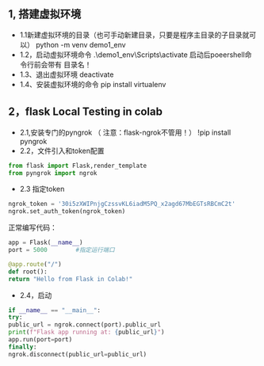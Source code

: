 ## 1, 搭建虚拟环境

* 1.1新建虚拟环境的目录（也可手动新建目录，只要是程序主目录的子目录就可以）   python -m venv demo1_env
* 1.2，启动虚拟环境命令       .\demo1_env\Scripts\activate
  启动后poeershell命令行前会带有 目录名！
* 1.3、退出虚拟环境   deactivate
* 1.4、安装虚拟环境的命令  pip install virtualenv

## 2，flask Local Testing in colab

* 2.1,安装专门的pyngrok   （ 注意：flask-ngrok不管用！）
  !pip install pyngrok
* 2.2，文件引入和token配置

```python
from flask import Flask,render_template
from pyngrok import ngrok
```

* 2.3 指定token

```python
ngrok_token = '30i5zXWIPnjgCzssvKL6iadM5PQ_x2agd67MbEGTsRBCmC2t'
ngrok.set_auth_token(ngrok_token)
```

正常编写代码：

```python
app = Flask(__name__)
port = 5000        #指定运行端口

@app.route("/")
def root():
return "Hello from Flask in Colab!"
```

* 2.4，启动

```python
if __name__ == "__main__":
try:
public_url = ngrok.connect(port).public_url
print(f"Flask app running at: {public_url}")
app.run(port=port)
finally:
ngrok.disconnect(public_url=public_url)
```
